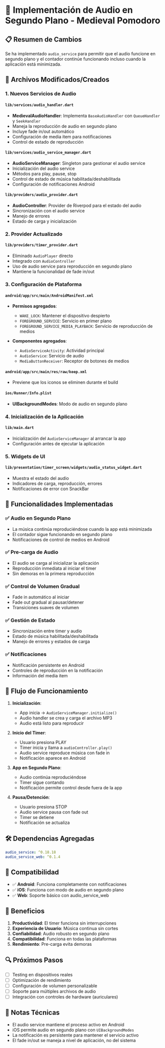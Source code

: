 # 🎵 Implementación de Audio en Segundo Plano - Medieval Pomodoro

## 📋 Resumen de Cambios

Se ha implementado `audio_service` para permitir que el audio funcione en segundo plano y el contador continúe funcionando incluso cuando la aplicación está minimizada.

## 🔧 Archivos Modificados/Creados

### 1. **Nuevos Servicios de Audio**

#### `lib/services/audio_handler.dart`
- **MedievalAudioHandler**: Implementa `BaseAudioHandler` con `QueueHandler` y `SeekHandler`
- Maneja la reproducción de audio en segundo plano
- Incluye fade in/out automático
- Configuración de media item para notificaciones
- Control de estado de reproducción

#### `lib/services/audio_service_manager.dart`
- **AudioServiceManager**: Singleton para gestionar el audio service
- Inicialización del audio service
- Métodos para play, pause, stop
- Control de estado de música habilitada/deshabilitada
- Configuración de notificaciones Android

#### `lib/providers/audio_provider.dart`
- **AudioController**: Provider de Riverpod para el estado del audio
- Sincronización con el audio service
- Manejo de errores
- Estado de carga y inicialización

### 2. **Provider Actualizado**

#### `lib/providers/timer_provider.dart`
- Eliminado `AudioPlayer` directo
- Integrado con `AudioController`
- Uso de audio service para reproducción en segundo plano
- Mantiene la funcionalidad de fade in/out

### 3. **Configuración de Plataforma**

#### `android/app/src/main/AndroidManifest.xml`
- **Permisos agregados**:
  - `WAKE_LOCK`: Mantener el dispositivo despierto
  - `FOREGROUND_SERVICE`: Servicio en primer plano
  - `FOREGROUND_SERVICE_MEDIA_PLAYBACK`: Servicio de reproducción de medios

- **Componentes agregados**:
  - `AudioServiceActivity`: Actividad principal
  - `AudioService`: Servicio de audio
  - `MediaButtonReceiver`: Receptor de botones de medios

#### `android/app/src/main/res/raw/keep.xml`
- Previene que los iconos se eliminen durante el build

#### `ios/Runner/Info.plist`
- **UIBackgroundModes**: Modo de audio en segundo plano

### 4. **Inicialización de la Aplicación**

#### `lib/main.dart`
- Inicialización del `AudioServiceManager` al arrancar la app
- Configuración antes de ejecutar la aplicación

### 5. **Widgets de UI**

#### `lib/presentation/timer_screen/widgets/audio_status_widget.dart`
- Muestra el estado del audio
- Indicadores de carga, reproducción, errores
- Notificaciones de error con SnackBar

## 🎯 Funcionalidades Implementadas

### ✅ Audio en Segundo Plano
- La música continúa reproduciéndose cuando la app está minimizada
- El contador sigue funcionando en segundo plano
- Notificaciones de control de medios en Android

### ✅ Pre-carga de Audio
- El audio se carga al inicializar la aplicación
- Reproducción inmediata al iniciar el timer
- Sin demoras en la primera reproducción

### ✅ Control de Volumen Gradual
- Fade in automático al iniciar
- Fade out gradual al pausar/detener
- Transiciones suaves de volumen

### ✅ Gestión de Estado
- Sincronización entre timer y audio
- Estado de música habilitada/deshabilitada
- Manejo de errores y estados de carga

### ✅ Notificaciones
- Notificación persistente en Android
- Controles de reproducción en la notificación
- Información del media item

## 🔄 Flujo de Funcionamiento

1. **Inicialización**:
   - App inicia → `AudioServiceManager.initialize()`
   - Audio handler se crea y carga el archivo MP3
   - Audio está listo para reproducir

2. **Inicio del Timer**:
   - Usuario presiona PLAY
   - Timer inicia y llama a `audioController.play()`
   - Audio service reproduce música con fade in
   - Notificación aparece en Android

3. **App en Segundo Plano**:
   - Audio continúa reproduciéndose
   - Timer sigue contando
   - Notificación permite control desde fuera de la app

4. **Pausa/Detención**:
   - Usuario presiona STOP
   - Audio service pausa con fade out
   - Timer se detiene
   - Notificación se actualiza

## 🛠️ Dependencias Agregadas

```yaml
audio_service: ^0.18.18
audio_service_web: ^0.1.4
```

## 📱 Compatibilidad

- ✅ **Android**: Funciona completamente con notificaciones
- ✅ **iOS**: Funciona con modo de audio en segundo plano
- ✅ **Web**: Soporte básico con audio_service_web

## 🚀 Beneficios

1. **Productividad**: El timer funciona sin interrupciones
2. **Experiencia de Usuario**: Música continua sin cortes
3. **Confiabilidad**: Audio robusto en segundo plano
4. **Compatibilidad**: Funciona en todas las plataformas
5. **Rendimiento**: Pre-carga evita demoras

## 🔍 Próximos Pasos

- [ ] Testing en dispositivos reales
- [ ] Optimización de rendimiento
- [ ] Configuración de volumen personalizable
- [ ] Soporte para múltiples archivos de audio
- [ ] Integración con controles de hardware (auriculares)

## 📝 Notas Técnicas

- El audio service mantiene el proceso activo en Android
- iOS permite audio en segundo plano con `UIBackgroundModes`
- La notificación es persistente para mantener el servicio activo
- El fade in/out se maneja a nivel de aplicación, no del sistema
